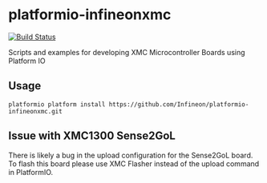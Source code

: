 # platformio-infineonxmc

[![Build Status](https://travis-ci.org/Infineon/platformio-infineonxmc.svg?branch=master)](https://travis-ci.org/Infineon/platformio-infineonxmc)

Scripts and examples for developing XMC Microcontroller Boards using Platform IO

## Usage

```
platformio platform install https://github.com/Infineon/platformio-infineonxmc.git
```

## Issue with XMC1300 Sense2GoL
There is likely a bug in the upload configuration for the Sense2GoL board. To flash this board please use XMC Flasher instead of the upload command in PlatformIO.